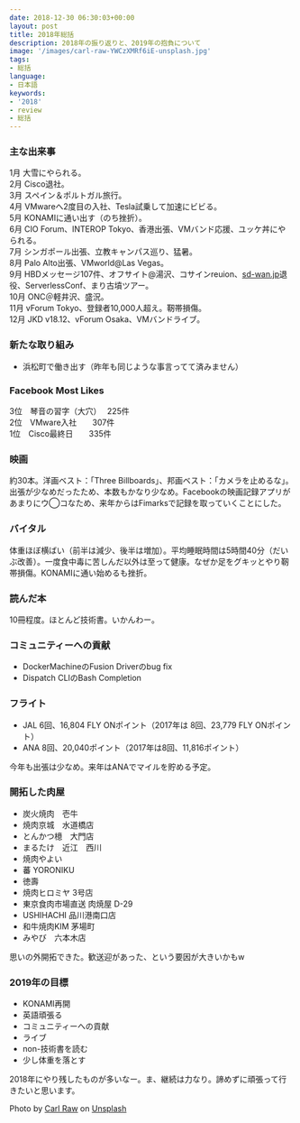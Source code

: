 ```yaml
---
date: 2018-12-30 06:30:03+00:00
layout: post
title: 2018年総括
description: 2018年の振り返りと、2019年の抱負について
image: '/images/carl-raw-YWCzXMRf6iE-unsplash.jpg'
tags:
- 総括
language:
- 日本語
keywords:
- '2018'
- review
- 総括
---
```


### 主な出来事

1月 大雪にやられる。  
2月 Cisco退社。  
3月 スペイン＆ポルトガル旅行。  
4月 VMwareへ2度目の入社、Tesla試乗して加速にビビる。  
5月 KONAMIに通い出す（のち挫折）。  
6月 CIO Forum、INTEROP Tokyo、香港出張、VMバンド応援、ユッケ丼にやられる。  
7月 シンガポール出張、立教キャンパス巡り、猛暑。  
8月 Palo Alto出張、VMworld@Las Vegas。  
9月 HBDメッセージ107件、オフサイト@湯沢、コサインreuion、[sd-wan.jp](http://sd-wan.jp/)退役、ServerlessConf、まり古墳ツアー。  
10月 ONC＠軽井沢、盛況。  
11月 vForum Tokyo、登録者10,000人超え。靭帯損傷。  
12月 JKD v18.12、vForum Osaka、VMバンドライブ。

### 新たな取り組み

  * 浜松町で働き出す（昨年も同じような事言ってて済みません）

### Facebook Most Likes

3位　琴音の習字（大穴）　 225件  
2位　VMware入社　　307件  
1位　Cisco最終日　　335件

### 映画

約30本。洋画ベスト：「Three Billboards」、邦画ベスト：「カメラを止めるな」。出張が少なめだったため、本数もかなり少なめ。Facebookの映画記録アプリがあまりにウ◯コなため、来年からはFimarksで記録を取っていくことにした。

### バイタル

体重ほぼ横ばい（前半は減少、後半は増加）。平均睡眠時間は5時間40分（だいぶ改善）。一度食中毒に苦しんだ以外は至って健康。なぜか足をグキッとやり靭帯損傷。KONAMIに通い始めるも挫折。

### 読んだ本

10冊程度。ほとんど技術書。いかんわー。

### コミュニティーへの貢献

  * DockerMachineのFusion Driverのbug fix
  * Dispatch CLIのBash Completion


### フライト

  * JAL 6回、16,804 FLY ONポイント（2017年は 8回、23,779 FLY ONポイント）
  * ANA 8回、20,040ポイント（2017年は8回、11,816ポイント）

今年も出張は少なめ。来年はANAでマイルを貯める予定。

### 開拓した肉屋

  * 炭火焼肉　壱牛
  * 焼肉京城　水道橋店
  * とんかつ檍　大門店
  * まるたけ　近江　西川
  * 焼肉やよい
  * 蕃 YORONIKU
  * 徳壽
  * 焼肉ヒロミヤ 3号店
  * 東京食肉市場直送 肉焼屋 D-29
  * USHIHACHI 品川港南口店
  * 和牛焼肉KIM 茅場町
  * みやび　六本木店

思いの外開拓できた。歓送迎があった、という要因が大きいかもw

### 2019年の目標

  * KONAMI再開
  * 英語頑張る
  * コミュニティーへの貢献
  * ライブ
  * non-技術書を読む
  * 少し体重を落とす

2018年にやり残したものが多いなー。ま、継続は力なり。諦めずに頑張って行きたいと思います。

Photo by <a href="https://unsplash.com/@carltraw?utm_content=creditCopyText&utm_medium=referral&utm_source=unsplash">Carl Raw</a> on <a href="https://unsplash.com/photos/2018-firecracker-text-overlay-YWCzXMRf6iE?utm_content=creditCopyText&utm_medium=referral&utm_source=unsplash">Unsplash</a>
  




